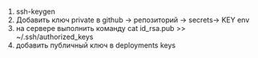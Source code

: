 1) ssh-keygen
2) Добавить ключ private в github -> репозиторий -> secrets-> KEY env
3) на сервере выполнить команду cat id_rsa.pub >> ~/.ssh/authorized_keys
4) добавить публичный ключ в deployments keys
